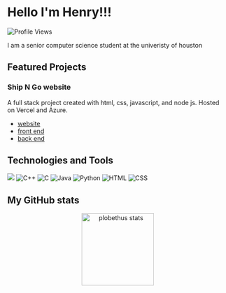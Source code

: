 # Hello I'm Henry!!!
![Profile Views](https://komarev.com/ghpvc/?username=plobethus)


<div class="github-introduction">

I am a senior computer science student at the univeristy of houston

</div>

## Featured Projects
### Ship N Go website
A full stack project created with html, css, javascript, and node js. Hosted on Vercel and Azure.
- [website](https://ship-n-go-frontend.vercel.app)
- [front end](https://github.com/plobethus/ShipNGo-frontend)
- [back end](https://github.com/plobethus/ShipNGo-backend)

## Technologies and Tools
![](https://img.shields.io/badge/OS-Linux-informational?style=flat&logo=linux&logoColor=white&color=2bbc8a)
![C++](https://img.shields.io/badge/C++-blue?style=flat&logo=c%2B%2B&logoColor=white)
![C](https://img.shields.io/badge/C-00599C?style=flat&logo=c&logoColor=white)
![Java](https://img.shields.io/badge/Java-007396?style=flat&logo=java&logoColor=white)
![Python](https://img.shields.io/badge/Python-3776AB?style=flat&logo=python&logoColor=white)
![HTML](https://img.shields.io/badge/HTML-E34F26?style=flat&logo=html5&logoColor=white)
![CSS](https://img.shields.io/badge/CSS-1572B6?style=flat&logo=css3&logoColor=white)
## My GitHub stats

<div class="badges-githubstats">
  <p align="center">
    <img src="https://github-readme-stats.vercel.app/api?username=plobethus&theme=dark&show_icons=true&hide_border=true&count_private=true" alt="plobethus stats" height="165">
  </p>
</div>


<!---
plobethus/plobethus is a ✨ special ✨ repository because its `README.md` (this file) appears on your GitHub profile.
You can click the Preview link to take a look at your changes.
--->
